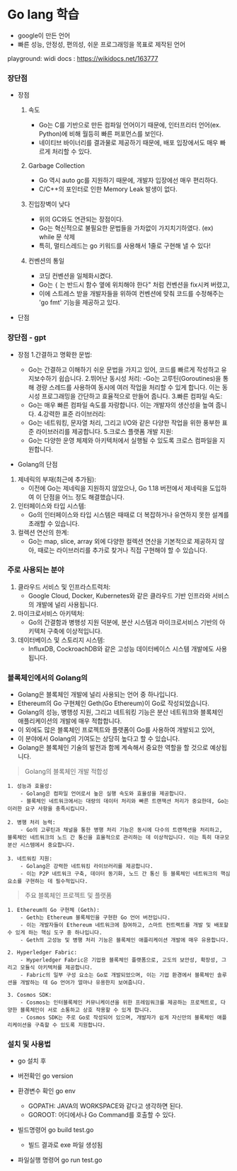 
# Go lang 학습
- google이 만든 언어
- 빠른 성능, 안정성, 편의성, 쉬운 프로그래밍을 목표로 제작된 언어

playground: 
widi docs : https://wikidocs.net/163777

### 장단점

- 장점
    1. 속도
        - Go는 C를 기반으로 만든 컴파일 언어이기 때문에, 인터프리터 언어(ex. Python)에 비해 월등히 빠른 퍼포먼스를 보인다.
        - 네이티브 바이너리를 결과물로 제공하기 때문에, 배포 입장에서도 매우 빠르게 처리할 수 있다.

    2. Garbage Collection
        - Go 역시 auto gc를 지원하기 때문에, 개발자 입장에선 매우 편리하다.
        - C/C++의 포인터로 인한 Memory Leak 발생이 없다.

    3. 진입장벽이 낮다
        - 위의 GC와도 연관되는 장점이다.
        - Go는 혁신적으로 불필요한 문법들을 가차없이 가지치기하였다. (ex) while 문 삭제
        - 특히, 멀티스레드는 go 키워드를 사용해서 1줄로 구현해 낼 수 있다!

    4. 컨벤션의 통일
        - 코딩 컨벤션을 일체화시켰다.
        - Go는 `{` 는 반드시 함수 옆에 위치해야 한다" 처럼 컨벤션을 fix시켜 버렸고,
        - 이에 스트레스 받을 개발자들을 위하여 컨벤션에 맞춰 코드를 수정해주는 'go fmt' 기능을 제공하고 있다.

- 단점


### 장단점 - gpt

- 장점
1.간결하고 명확한 문법: 
	- Go는 간결하고 이해하기 쉬운 문법을 가지고 있어, 코드를 빠르게 작성하고 유지보수하기 쉽습니다.
2.뛰어난 동시성 처리: 
	-Go는 고루틴(Goroutines)을 통해 경량 스레드를 사용하여 동시에 여러 작업을 처리할 수 있게 합니다. 이는 동시성 프로그래밍을 간단하고 효율적으로 만들어 줍니다.
3.빠른 컴파일 속도: 
	- Go는 매우 빠른 컴파일 속도를 자랑합니다. 이는 개발자의 생산성을 높여 줍니다.
4.강력한 표준 라이브러리: 
	- Go는 네트워킹, 문자열 처리, 그리고 I/O와 같은 다양한 작업을 위한 풍부한 표준 라이브러리를 제공합니다.
5.크로스 플랫폼 개발 지원: 
	- Go는 다양한 운영 체제와 아키텍처에서 실행될 수 있도록 크로스 컴파일을 지원합니다.
	
- Golang의 단점
1. 제네릭의 부재(최근에 추가됨): 
	- 이전에 Go는 제네릭을 지원하지 않았으나, Go 1.18 버전에서 제네릭을 도입하여 이 단점을 어느 정도 해결했습니다.
2. 인터페이스와 타입 시스템: 
	- Go의 인터페이스와 타입 시스템은 때때로 더 복잡하거나 유연하지 못한 설계를 초래할 수 있습니다.
3. 컬렉션 연산의 한계: 
	- Go는 map, slice, array 외에 다양한 컬렉션 연산을 기본적으로 제공하지 않아, 때로는 라이브러리를 추가로 찾거나 직접 구현해야 할 수 있습니다.


### 주로 사용되는 분야
1. 클라우드 서비스 및 인프라스트럭처: 
	- Google Cloud, Docker, Kubernetes와 같은 클라우드 기반 인프라와 서비스의 개발에 널리 사용됩니다.
2. 마이크로서비스 아키텍처: 
	- Go의 간결함과 병행성 지원 덕분에, 분산 시스템과 마이크로서비스 기반의 아키텍처 구축에 이상적입니다.
3. 데이터베이스 및 스토리지 시스템: 
	- InfluxDB, CockroachDB와 같은 고성능 데이터베이스 시스템 개발에도 사용됩니다.

### 블록체인에서의 Golang의

- Golang은 블록체인 개발에 널리 사용되는 언어 중 하나입니다. 
- Ethereum의 Go 구현체인 Geth(Go Ethereum)이 Go로 작성되었습니다. 
- Golang의 성능, 병행성 지원, 그리고 네트워킹 기능은 분산 네트워크와 블록체인 애플리케이션의 개발에 매우 적합합니다. 
- 이 외에도 많은 블록체인 프로젝트와 플랫폼이 Go를 사용하여 개발되고 있어, 
- 이 분야에서 Golang의 기여도는 상당히 높다고 할 수 있습니다. 
- Golang은 블록체인 기술의 발전과 함께 계속해서 중요한 역할을 할 것으로 예상됩니다.

> Golang의 블록체인 개발 적합성

	1. 성능과 효율성: 
		- Golang은 컴파일 언어로서 높은 실행 속도와 효율성을 제공합니다. 
		- 블록체인 네트워크에서는 대량의 데이터 처리와 빠른 트랜잭션 처리가 중요한데, Go는 이러한 요구 사항을 충족시킵니다.

	2. 병행 처리 능력: 
		- Go의 고루틴과 채널을 통한 병행 처리 기능은 동시에 다수의 트랜잭션을 처리하고, 블록체인 네트워크의 노드 간 통신을 효율적으로 관리하는 데 이상적입니다. 이는 특히 대규모 분산 시스템에서 중요합니다.

	3. 네트워킹 지원: 
		- Golang은 강력한 네트워킹 라이브러리를 제공합니다. 
		- 이는 P2P 네트워크 구축, 데이터 동기화, 노드 간 통신 등 블록체인 네트워크의 핵심 요소를 구현하는 데 필수적입니다.

> 주요 블록체인 프로젝트 및 플랫폼

	1. Ethereum의 Go 구현체 (Geth): 
		- Geth는 Ethereum 블록체인을 구현한 Go 언어 버전입니다. 
		- 이는 개발자들이 Ethereum 네트워크에 참여하고, 스마트 컨트랙트를 개발 및 배포할 수 있게 하는 핵심 도구 중 하나입니다. 
		- Geth의 고성능 및 병행 처리 기능은 블록체인 애플리케이션 개발에 매우 유용합니다.

	2. Hyperledger Fabric: 
		- Hyperledger Fabric은 기업용 블록체인 플랫폼으로, 고도의 보안성, 확장성, 그리고 모듈식 아키텍처를 제공합니다. 
		- Fabric의 일부 구성 요소는 Go로 개발되었으며, 이는 기업 환경에서 블록체인 솔루션을 개발하는 데 Go 언어가 얼마나 유용한지 보여줍니다.

	3. Cosmos SDK: 
		- Cosmos는 인터블록체인 커뮤니케이션을 위한 프레임워크를 제공하는 프로젝트로, 다양한 블록체인이 서로 소통하고 상호 작용할 수 있게 합니다. 
		- Cosmos SDK는 주로 Go로 작성되어 있으며, 개발자가 쉽게 자신만의 블록체인 애플리케이션을 구축할 수 있도록 지원합니다.


### 설치 및 사용법

- go 설치 후

- 버전확인
	go version

- 환경변수 확인
	go env 
	- GOPATH: JAVA의 WORKSPACE와 같다고 생각하면 된다.
	- GOROOT: 어디에서나 Go Command를 호출할 수 있다.

- 빌드명령어
	go build test.go
	- 빌드 결과로 exe 파일 생성됨
	

- 파일실행 명령어
	go run test.go
